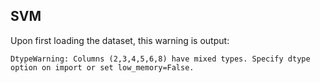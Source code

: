 ## SVM

Upon first loading the dataset, this warning is output:

```
DtypeWarning: Columns (2,3,4,5,6,8) have mixed types. Specify dtype option on import or set low_memory=False.
```

